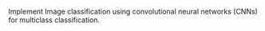 Implement Image classification using convolutional neural networks (CNNs) for multiclass
classification.
